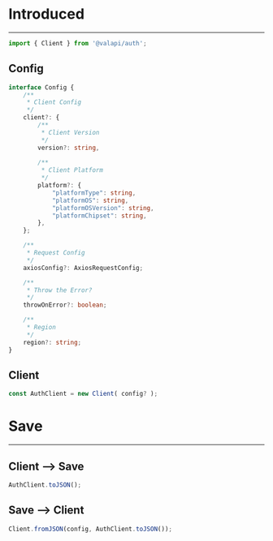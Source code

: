 # Introduced

-----------

```typescript
import { Client } from '@valapi/auth';
```

## Config

```typescript
interface Config {
    /**
     * Client Config
     */
    client?: {
        /**
         * Client Version
         */
        version?: string,
        
        /**
         * Client Platform
         */
        platform?: {
            "platformType": string,
            "platformOS": string,
            "platformOSVersion": string,
            "platformChipset": string,
        },
    };

    /**
     * Request Config
     */
    axiosConfig?: AxiosRequestConfig;

    /**
     * Throw the Error?
     */
    throwOnError?: boolean;

    /**
     * Region
     */
    region?: string;
}
```

## Client

```typescript
const AuthClient = new Client( config? );
```

# Save

-----------

## Client --> Save

```typescript
AuthClient.toJSON();
```

## Save --> Client

```typescript
Client.fromJSON(config, AuthClient.toJSON());
```